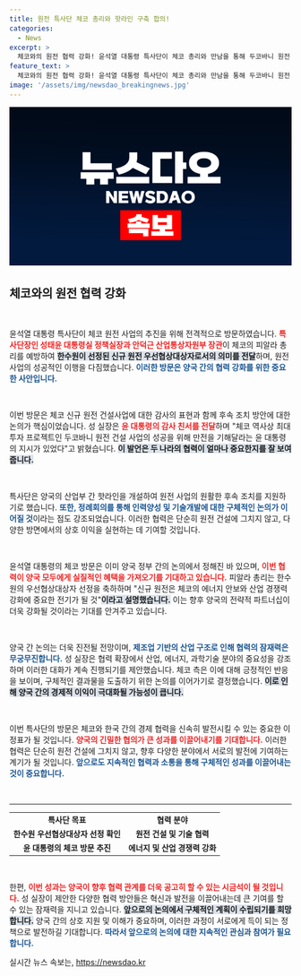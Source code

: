 ```yaml
---
title: 원전 특사단 체코 총리와 핫라인 구축 합의!
categories:
  - News
excerpt: >
  체코와의 원전 협력 강화! 윤석열 대통령 특사단이 체코 총리와 만남을 통해 두코바니 원전 사업의 성공적 추진 의지를 다졌다. 양국은 기술 개발과 인력 양성을 재확인하며 향후 협력을 확대해 나갈 계획이다.
feature_text: >
  체코와의 원전 협력 강화! 윤석열 대통령 특사단이 체코 총리와 만남을 통해 두코바니 원전 사업의 성공적 추진 의지를 다졌다. 양국은 기술 개발과 인력 양성을 재확인하며 향후 협력을 확대해 나갈 계획이다.
image: '/assets/img/newsdao_breakingnews.jpg'
---
```


<p><img src="/assets/img/newsdao_breakingnews.jpg" alt="implanttips 속보" /></p>

<h2 data-ke-size="size26">체코와의 원전 협력 강화</h2>

<p data-ke-size="size16">&nbsp;</p>

<p>윤석열 대통령 특사단이 체코 원전 사업의 추진을 위해 전격적으로 방문하였습니다. <b><span style="color: #ee2323;">특사단장인 성태윤 대통령실 정책실장과 안덕근 산업통상자원부 장관</span></b>이 체코의 피알라 총리를 예방하여 <b><span style="background-color: #21538527;">한수원이 선정된 신규 원전 우선협상대상자로서의 의미를 전달</span></b>하며, 원전 사업의 성공적인 이행을 다짐했습니다. <b><span style="color: #1a5490;">이러한 방문은 양국 간의 협력 강화를 위한 중요한 사안입니다.</span></b></p>

<p data-ke-size="size16">&nbsp;</p>

<p>이번 방문은 체코 신규 원전 건설사업에 대한 감사의 표현과 함께 후속 조치 방안에 대한 논의가 핵심이었습니다. 성 실장은 <b><span style="color: #ee2323;">윤 대통령의 감사 친서를 전달</span></b>하며 "체코 역사상 최대 투자 프로젝트인 두코바니 원전 건설 사업의 성공을 위해 만전을 기해달라는 윤 대통령의 지시가 있었다"고 밝혔습니다. <b><span style="background-color: #21538527;">이 발언은 두 나라의 협력이 얼마나 중요한지를 잘 보여줍니다.</span></b></p>

<p data-ke-size="size16">&nbsp;</p>

<p>특사단은 양국의 산업부 간 핫라인을 개설하여 원전 사업의 원활한 후속 조치를 지원하기로 했습니다. <b><span style="color: #1a5490;">또한, 정례회의를 통해 인력양성 및 기술개발에 대한 구체적인 논의가 이어질 것</span></b>이라는 점도 강조되었습니다. 이러한 협력은 단순히 원전 건설에 그치지 않고, 다양한 방면에서의 상호 이익을 실현하는 데 기여할 것입니다.</p>

<p data-ke-size="size16">&nbsp;</p>

<p>윤석열 대통령의 체코 방문은 이미 양국 정부 간의 논의에서 정해진 바 있으며, <b><span style="color: #ee2323;">이번 협력이 양국 모두에게 실질적인 혜택을 가져오기를 기대하고 있습니다.</span></b> 피알라 총리는 한수원의 우선협상대상자 선정을 축하하며 "신규 원전은 체코의 에너지 안보와 산업 경쟁력 강화에 중요한 전기가 될 것"<b><span style="background-color: #21538527;">이라고 설명했습니다.</span></b> 이는 향후 양국의 전략적 파트너십이 더욱 강화될 것이라는 기대를 안겨주고 있습니다.</p>

<p data-ke-size="size16">&nbsp;</p>

<p>양국 간 논의는 더욱 진전될 전망이며, <b><span style="color: #1a5490;">제조업 기반의 산업 구조로 인해 협력의 잠재력은 무궁무진합니다.</span></b> 성 실장은 협력 확장에서 산업, 에너지, 과학기술 분야의 중요성을 강조하며 이러한 대화가 계속 진행되기를 제안했습니다. 체코 측은 이에 대해 긍정적인 반응을 보이며, 구체적인 결과물을 도출하기 위한 논의를 이어가기로 결정했습니다. <b><span style="background-color: #21538527;">이로 인해 양국 간의 경제적 이익이 극대화될 가능성이 큽니다.</span></b></p>

<p data-ke-size="size16">&nbsp;</p>

<p>이번 특사단의 방문은 체코와 한국 간의 경제 협력을 신속히 발전시킬 수 있는 중요한 이정표가 될 것입니다. <b><span style="color: #ee2323;">양국의 긴밀한 협의가 큰 성과를 이끌어내기를 기대합니다.</span></b> 이러한 협력은 단순히 원전 건설에 그치지 않고, 향후 다양한 분야에서 서로의 발전에 기여하는 계기가 될 것입니다. <b><span style="color: #1a5490;">앞으로도 지속적인 협력과 소통을 통해 구체적인 성과를 이끌어내는 것이 중요합니다.</span></b></p>

<p data-ke-size="size16">&nbsp;</p>

<hr />

<table style="width: 100%;">
    <tr>
        <td style="text-align: center; height: 17px;"><b>특사단 목표</b></td>
        <td style="text-align: center; height: 17px;"><b>협력 분야</b></td>
    </tr>
    <tr>
        <td style="text-align: center; height: 17px;"><b>한수원 우선협상대상자 선정 확인</b></td>
        <td style="text-align: center; height: 17px;"><b>원전 건설 및 기술 협력</b></td>
    </tr>
    <tr>
        <td style="text-align: center; height: 17px;"><b>윤 대통령의 체코 방문 추진</b></td>
        <td style="text-align: center; height: 17px;"><b>에너지 및 산업 경쟁력 강화</b></td>
    </tr>
</table>

<p data-ke-size="size16">&nbsp;</p>

<p>한편, <b><span style="color: #ee2323;">이번 성과는 양국이 향후 협력 관계를 더욱 공고히 할 수 있는 시금석이 될 것입니다.</span></b> 성 실장이 제안한 다양한 협력 방안들은 혁신과 발전을 이끌어내는데 큰 기여를 할 수 있는 잠재력을 지니고 있습니다. <b><span style="background-color: #21538527;">앞으로의 논의에서 구체적인 계획이 수립되기를 희망합니다.</span></b> 양국 간의 상호 지원 및 이해가 중요하며, 이러한 과정이 서로에게 득이 되는 정책으로 발전하길 기대합니다. <b><span style="color: #1a5490;">따라서 앞으로의 논의에 대한 지속적인 관심과 참여가 필요합니다.</span></b></p>
실시간 뉴스 속보는, <a href="https://newsdao.kr" rel="dofollow">https://newsdao.kr</a>


